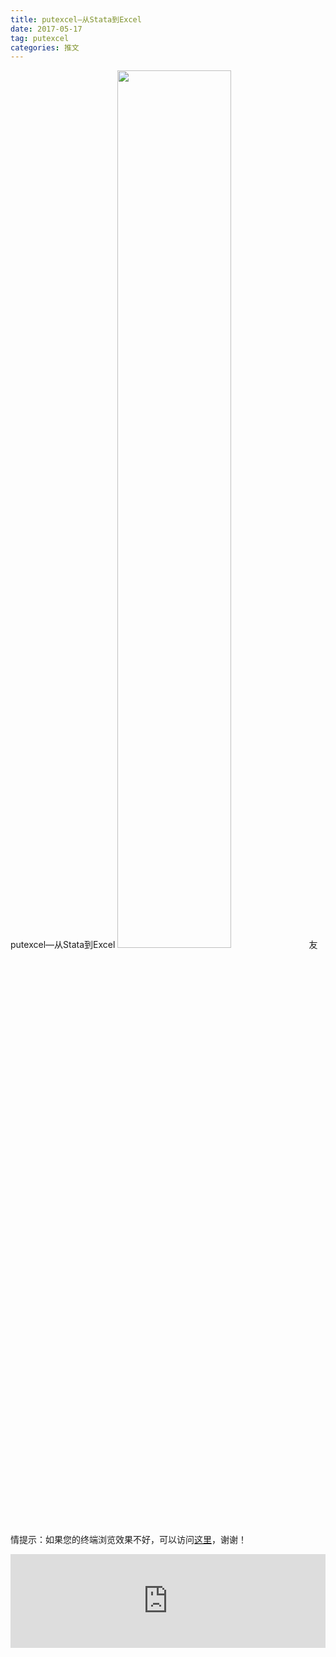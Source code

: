 ```yaml
---
title: putexcel—从Stata到Excel
date: 2017-05-17
tag: putexcel
categories: 推文
---
```

putexcel—从Stata到Excel
<img src="http://mmbiz.qpic.cn/mmbiz_jpg/ACviaWTBFxhYgeqATfQDlHL8h2fCudQbQaTKqHcibQOUY0Uyc9F1oY22ib0dicQbt9WxiaeuEoYoAuhwXvCzrotSB0Q/0?wx_fmt.jpeg" style="width: 60%; height: auto;"/><!--more-->
友情提示：如果您的终端浏览效果不好，可以访问[这里](https://stata-club.github.io/stata_article/2017-05-17.html)，谢谢！
<iframe src="https://stata-club.github.io/stata_article/2017-05-17.html" id="iframepage" frameborder="0" scrolling="no" marginheight="0" marginwidth="0" width="100%" onLoad="iFrameHeight()"></iframe>
<script type="text/javascript" language="javascript">
function iFrameHeight() {
var ifm= document.getElementById("iframepage");
var subWeb = document.frames ? document.frames["iframepage"].document : ifm.contentDocument;   
if(ifm != null && subWeb != null) {
 ifm.height = subWeb.body.scrollHeight;
} 
} 
</script> 